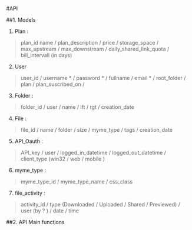 #API 

##1.  Models

1. Plan : 
>plan_id
name
/ plan_description
/ price
/ storage_space
/ max_upstream
/ max_downstream
/ daily_shared_link_quota
/ bill_intervall (in days)

2.  User
>user_id
/ username *
/ password *
/ fullname
/ email *
/ root_folder
/ plan
/ plan_suscribed_on
/ 

3.  Folder : 
>folder_id
/ user
/ name
/ lft
/ rgt
/ creation_date

4.  File : 
>file_id
/ name
/ folder
/ size
/ myme_type
/ tags
/ creation_date

5.  API_Oauth : 
>API_key
/ user
/ logged_in_datetime
/ logged_out_datetime
/ client_type (win32  / web / mobile )


6.  myme_type : 
>myme_type_id
/ myme_type_name
/ css_class

7.  file_activity : 
>activity_id
/ type (Downloaded / Uploaded / Shared / Previewed)
/ user (by ? )
/ date
/ time




##2.	API Main functions
